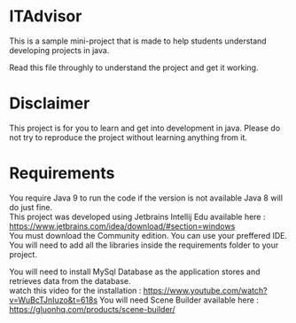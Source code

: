 # ITAdvisor

This is a sample mini-project that is made to help students understand developing projects in java.

Read this file throughly to understand the project and get it working.
# Disclaimer 
This project is for you to learn and get into development in java. Please do not try to reproduce the project without learning anything from it.

# Requirements
You require Java 9 to run the code if the version is not available Java 8 will do just fine.  
This project was developed using Jetbrains Intellij Edu available here : https://www.jetbrains.com/idea/download/#section=windows  
You must download the Community edition.
You can use your preffered IDE. You will need to add all the libraries inside the requirements folder to your project.  
  
You will need to install MySql Database as the application stores and retrieves data from the database.  
watch this video for the installation : https://www.youtube.com/watch?v=WuBcTJnIuzo&t=618s
You will need Scene Builder available here : https://gluonhq.com/products/scene-builder/  

